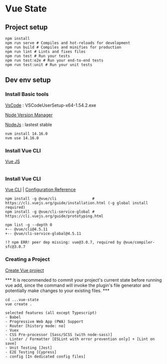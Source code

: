 # Vue State
<!--https://en.support.wordpress.com/markdown-quick-reference/-->

## Project setup
```
npm install
npm run serve # Compiles and hot-reloads for development
npm run build # Compiles and minifies for production
npm run lint # Lints and fixes files
npm run test # Run your tests
npm run test:e2e # Run your end-to-end tests
npm run test:unit # Run your unit tests
```

## Dev env setup

### Install Basic tools
[VsCode](https://code.visualstudio.com/) : VSCodeUserSetup-x64-1.54.2.exe

[Node Version Manager](https://github.com/coreybutler/nvm-windows)

[NodeJs](https://nodejs.org/en/) : lastest stable
```
nvm install 14.16.0
nvm use 14.16.0
```

### Install Vue CLI
[Vue JS](https://v3.vuejs.org/guide/installation.html#npm)
```
```

### Install Vue CLI
[Vue CLI](https://cli.vuejs.org/) | [Configuration Reference](https://cli.vuejs.org/config/)
```
npm install -g @vue/cli                # https://cli.vuejs.org/guide/installation.html (-g global install required)
npm install -g @vue/cli-service-global # https://cli.vuejs.org/guide/prototyping.html

npm list -g --depth 0
+-- @vue/cli@4.5.11
+-- @vue/cli-service-global@4.5.11

!? npm ERR! peer dep missing: vue@3.0.7, required by @vue/compiler-sfc@3.0.7
```

### Creating a Project
[Create Vue project](https://cli.vuejs.org/guide/creating-a-project.html)

*** It is recommended to commit your project's current state before running vue add, since the command will invoke the plugin's file generator and potentially make changes to your existing files. ***

```
cd ...vue-state
vue create .

selected features (all except Typescript)
- Babel
- Progressive Web App (PWA) Support
- Router [history mode: no]
- Vuex
- CSS Pre-processor [Sass/SCSS (with node-sass)]
- Linter / Formatter [ESLint with error prevention only] + [Lint on save]
- Unit Testing [Jest]
- E2E Testing [Cypress]
- config [In dedicated config files]
```
